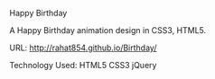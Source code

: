 Happy Birthday

A Happy Birthday animation design in CSS3, HTML5.

URL: http://rahat854.github.io/Birthday/

Technology Used: HTML5 CSS3 jQuery


